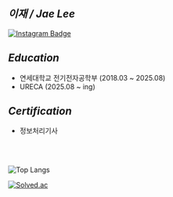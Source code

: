 ## *이재 / Jae Lee*
[![Instagram Badge](https://img.shields.io/badge/-Instagram-E4405F?style=for-the-badge&logo=Instagram&logoColor=white)](https://www.instagram.com/leeee_j_)


## *Education*
- 연세대학교 전기전자공학부 (2018.03 ~ 2025.08)
- URECA (2025.08 ~ ing)

## *Certification*
- 정보처리기사

<br><br>

![Top Langs](https://github-readme-stats.vercel.app/api/top-langs/?username=Jsnooopy&layout=compact)

[![Solved.ac](http://mazassumnida.wtf/api/v2/generate_badge?boj=lj3552)](https://solved.ac/lj3552)
